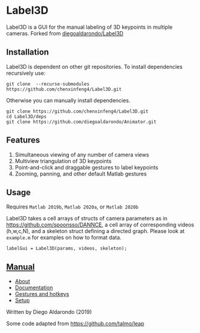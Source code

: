 # Label3D

Label3D is a GUI for the manual labeling of 3D keypoints in multiple cameras. Forked from [diegoaldarondo/Label3D](https://github.com/diegoaldarondo/Label3D)





## Installation

Label3D is dependent on other git repositories. To install dependencies recursively use:

```
git clone  --recurse-submodules https://github.com/chenxinfeng4/Label3D.git
```

Otherwise you can manually install dependencies.

```
git clone https://github.com/chenxinfeng4/Label3D.git
cd Label3D/deps
git clone https://github.com/diegoaldarondo/Animator.git
```

## Features
1. Simultaneous viewing of any number of camera views
2. Multiview triangulation of 3D keypoints
3. Point-and-click and draggable gestures to label keypoints
4. Zooming, panning, and other default Matlab gestures

## Usage
Requires `Matlab 2019b`, `Matlab 2020a`, or `Matlab 2020b`

Label3D takes a cell arrays of structs of camera parameters as in
https://github.com/spoonsso/DANNCE, a cell array of corresponding videos (h,w,c,N),
and a skeleton struct defining a directed graph. Please look at `example.m`
for examples on how to format data.

```
labelGui = Label3D(params, videos, skeleton);
```

## [Manual](https://github.com/diegoaldarondo/Label3D/wiki)
* [About](https://github.com/diegoaldarondo/Label3D/wiki/About)
* [Documentation](https://github.com/diegoaldarondo/Label3D/wiki/Documentation)
* [Gestures and hotkeys](https://github.com/diegoaldarondo/Label3D/wiki/Gestures-and-hotkeys)
* [Setup](https://github.com/diegoaldarondo/Label3D/wiki/Setup)

Written by Diego Aldarondo (2019)

Some code adapted from https://github.com/talmo/leap
